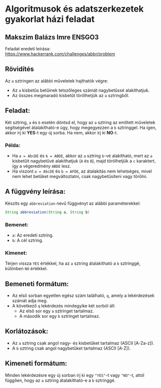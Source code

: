 # Algoritmusok és adatszerkezetek gyakorlat házi feladat
## Makszim Balázs Imre ENSGO3

Feladat eredeti leírása:
https://www.hackerrank.com/challenges/abbr/problem

## Rövidítés

Az `a` sztringen az alábbi műveletek hajthatók végre:
- Az `a` kisbetűs betűinek tetszőleges számát nagybetűssé alakíthatjuk.
- Az összes megmaradó kisbetűt törölhetjük az `a` sztringből.

## Feladat:
Két sztring, `a` és `b` esetén döntsd el, hogy az `a` sztring az említett műveletek segítségével átalakítható-e úgy, hogy megegyezzen a `b` sztringgel. Ha igen, akkor írj ki **YES**-t egy új sorba. Ha nem, akkor írj ki **NO**-t.

### Példa:
- Ha `a = AbcDE` és `b = ABDE`, akkor az `a` sztring `b`-vé alakítható, mert az `a` kisbetűit nagybetűvé alakíthatjuk (`A` és `B`), majd törölhetjük a `c` karaktert, így a végeredmény `ABDE` lesz.
- Ha viszont `a = AbcDE` és `b = AFDE`, az átalakítás nem lehetséges, mivel nem lehet betűket megváltoztatni, csak nagybetűsíteni vagy törölni.

## A függvény leírása:

Készíts egy `abbreviation` nevű függvényt az alábbi paraméterekkel:

```java
String abbreviation(String a, String b)
```

### Bemenet:
* `a`: Az eredeti sztring.
* `b`: A cél sztring.

### Kimenet:
Térjen vissza `YES` értékkel, ha az `a` sztring átalakítható a `b` sztringgé, különben `NO` értékkel.

## Bemeneti formátum:
- Az első sorban egyetlen egész szám található, `q`, amely a lekérdezések számát adja meg.
- A következő `q` lekérdezés mindegyike két sorból áll:
  - Az első sor egy `a` sztringet tartalmaz.
  - A második sor egy `b` sztringet tartalmaz.

## Korlátozások:
- Az `a` sztring csak angol nagy- és kisbetűket tartalmaz (ASCII [A-Za-z]).
- A `b` sztring csak angol nagybetűket tartalmaz (ASCII [A-Z]).

## Kimeneti formátum:
Minden lekérdezésre egy új sorban írj ki egy `"YES"`-t vagy `"NO"`-t, attól függően, hogy az `a` sztring átalakítható-e a `b` sztringgé.

